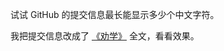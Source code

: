 试试 GitHub 的提交信息最长能显示多少个中文字符。

我把提交信息改成了 [《劝学》](https://so.gushiwen.cn/shiwenv_c743b1310a1c.aspx) 全文，看看效果。